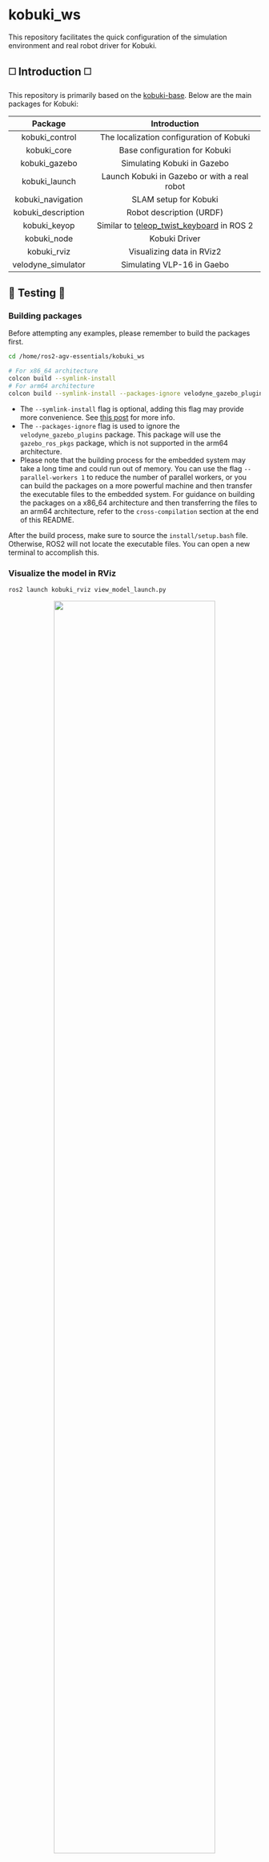 # kobuki_ws

This repository facilitates the quick configuration of the simulation environment and real robot driver for Kobuki.

## ◻️ Introduction ◻️

This repository is primarily based on the [kobuki-base](https://github.com/kobuki-base). Below are the main packages for Kobuki:

|      Package       |                                        Introduction                                        |
|:------------------:|:------------------------------------------------------------------------------------------:|
|   kobuki_control   |                          The localization configuration of Kobuki                          |
|    kobuki_core     |                               Base configuration for Kobuki                                |
|   kobuki_gazebo    |                                Simulating Kobuki in Gazebo                                 |
|   kobuki_launch    |                        Launch Kobuki in Gazebo or with a real robot                        |
| kobuki_navigation  |                                SLAM setup for Kobuki                                       |
| kobuki_description |                                  Robot description (URDF)                                  |
|    kobuki_keyop    | Similar to [teleop_twist_keyboard](https://github.com/ros2/teleop_twist_keyboard) in ROS 2 |
|    kobuki_node     |                                       Kobuki Driver                                        |
|    kobuki_rviz     |                                 Visualizing data in RViz2                                  |
| velodyne_simulator |                                 Simulating VLP-16 in Gaebo                                 |

## 🚩 Testing 🚩

### Building packages

Before attempting any examples, please remember to build the packages first.

```bash
cd /home/ros2-agv-essentials/kobuki_ws

# For x86_64 architecture
colcon build --symlink-install
# For arm64 architecture
colcon build --symlink-install --packages-ignore velodyne_gazebo_plugins
```

- The `--symlink-install` flag is optional, adding this flag may provide more convenience. See [this post](https://answers.ros.org/question/371822/what-is-the-use-of-symlink-install-in-ros2-colcon-build/) for more info.
- The `--packages-ignore` flag is used to ignore the `velodyne_gazebo_plugins` package. This package will use the `gazebo_ros_pkgs` package, which is not supported in the arm64 architecture.
- Please note that the building process for the embedded system may take a long time and could run out of memory. You can use the flag `--parallel-workers 1` to reduce the number of parallel workers, or you can build the packages on a more powerful machine and then transfer the executable files to the embedded system. For guidance on building the packages on a x86_64 architecture and then transferring the files to an arm64 architecture, refer to the `cross-compilation` section at the end of this README.

After the build process, make sure to source the `install/setup.bash` file.  
Otherwise, ROS2 will not locate the executable files. You can open a new terminal to accomplish this.

### Visualize the model in RViz

```bash
ros2 launch kobuki_rviz view_model_launch.py
```

<div align="center">
    <a href="./">
        <img src="./figure/view_model.png" width="80%"/>
    </a>
</div>

You can view the published states under `TF > Frames > wheel_left_link` and `TF > Frames > wheel_right_link` in RViz.

### Launch the robot in Gazebo

```bash
ros2 launch kobuki_launch kobuki.launch.py is_sim:=true
```

<div align="center">
    <a href="./">
        <img src="./figure/launch_robot_in_Gazebo.png" width="80%"/>
    </a>
</div>

### Launch the robot in the real world

First of all, please reload the udev rule, and re-plug the USB cable to the Kobuki.

```bash
cd /home/ros2-agv-essentials/kobuki_ws
./script/reload-udev.sh
```

After the reload, you should see a symlink `/dev/kobuki -> /dev/ttyUSB0` or something similar. If you can't find this link at `/dev`, please ensure that the container has access to the Kobuki. You can try to re-plug the USB cable, reopen the Kobuki, or even restart the container.

Once the udev rule is established, you can launch the real robot with the following command.  
If you have successfully connected to the Kobuki, you should hear a sound from it.

```bash
ros2 launch kobuki_launch kobuki.launch.py is_sim:=false
```

<div align="center">
    <a href="./">
        <img src="./figure/launch_real_robot.png" width="80%"/>
    </a>
</div>

If you encounter an error message like the one below or a similar error in the terminal, please ensure that your USB cable is properly connected to the Kobuki and that the connection is stable. Additionally, if the Kobuki's battery is low, communication failures are more likely to occur. Please charge the Kobuki fully before trying again.

<div align="center">
    <a href="./">
        <img src="./figure/low_battery_level.png" width="80%"/>
    </a>
</div>

To control the Kobuki with a keyboard, you can use the `teleop_twist_keyboard` package (recommended) or the `kobuki_keyop` package.

```bash
# teleop_twist_keyboard
# Recommend speed: 
# - Linear 0.1
# - Angular 0.3
ros2 run teleop_twist_keyboard teleop_twist_keyboard

# kobuki_keyop
ros2 run kobuki_keyop kobuki_keyop_node
```

### Launch the demo of SLAM

This demo is based on the [slam_toolbox](https://github.com/SteveMacenski/slam_toolbox) package and only supports the simulation environment.

```bash=
ros2 launch kobuki_navigation slam.launch.py
```

<div align="center">
    <a href="./">
        <img src="./figure/launch_slam_toolbox.png" width="80%"/>
    </a>
</div>

### Cross-compilation

Since the embedded system may not have enough memory to build the packages, or it may take a long time to build them, you can build the packages on a x86_64 machine and then copy the executable files to the arm64 machine.

First, you need to set up the Docker cross-compilation environment. See [this repo](https://github.com/multiarch/qemu-user-static) and [this website](https://www.stereolabs.com/docs/docker/building-arm-container-on-x86?fbclid=IwAR35xqEMsZRUbBf9mXkYx2KRU_yIWVOKInLL6WOmnvy2XPQnW5sJB8b_7aM) for more info.

```bash
# Install the QEMU packages
sudo apt-get install qemu binfmt-support qemu-user-static
# This step will execute the registering scripts
docker run --rm --privileged multiarch/qemu-user-static --reset -p yes --credential yes
# Testing the emulation environment
docker run --rm -t arm64v8/ros:humble uname -m
```

Secondly, modify the target platform for the Docker image in `docker/compose.yaml` by uncommenting the two lines below.

```
platforms:
    - "linux/arm64"
```

Next, navigate to the `docker` folder and use the command `docker compose build` to build the Docker image.

Note that the arm64 architecture is emulated by the QEMU, so it may consume a lot of CPU and memory resources. You should not use the `devcontainer` when building the packages for the arm64 architecture on x86_64 architecture, Otherwise, you may encounter some problems such as running out of memory. If you really want to use `devcontainer`, remove all vscode extensions in the `.devcontainer/devcontainer.json` file first.

When the building process ends, use `docker compose up -d` and attach to the container by running `docker attach ros2-kobuki-ws`. After that, we can start building the ROS packages. If you have built the packages for the x86_64 architecture before, remember to delete the `build`, `install`, and `log` folders.

```bash
cd /home/ros2-agv-essentials/kobuki_ws
colcon build --symlink-install --packages-ignore velodyne_gazebo_plugins
```

Once everything is built, we can start copying the files to the target machine (arm64 architecture).  
Please modify the command below to match your settings, such as the IP address.

```bash
# (On Host) 
cd /path/to/kobuki_ws
# Save the Docker image to the file.
docker save j3soon/ros2-kobuki-ws | gzip > kobuki_image.tar.gz
# Copy the file to the target machine.
scp -C kobuki_image.tar ubuntu@192.168.50.100:~/
# Copy the kobuki_ws to the target machine. 
# If the workspace exists on the target machine, you can simply copy the `build` and `install` folders to it.
rsync -aP kobuki_ws ubuntu@192.168.50.100:~/
```

```bash
# (On Remote)
cd ~/
# Decompress the file.
gunzip kobuki_image.tar.gz
# Load the Docker image from the file.
docker load < kobuki_image.tar
# Verify that the Docker image has loaded successfully.
docker images | grep ros2-kobuki-ws
```

If you have completed all the commands above without encountering any errors, you can proceed to launch the robot.  
Refer to the steps above for more information.
